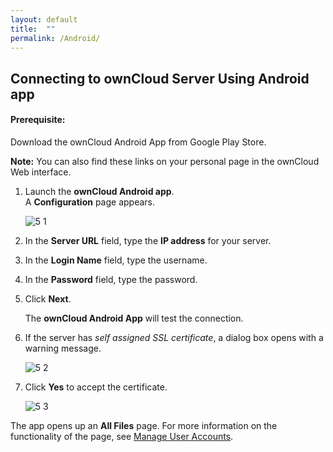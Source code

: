```yaml
---
layout: default
title:  ""
permalink: /Android/
---
```


## Connecting to ownCloud Server Using Android app

#### Prerequisite:
Download the ownCloud Android App from Google Play Store.

**Note:** You can also find these links on your personal page in the ownCloud Web interface. 

1. Launch the **ownCloud Android app**.  
   A **Configuration** page appears.
   
      ![5 1](https://doc.owncloud.com/android/_images/android-2.png)  

2. In the **Server URL** field, type the **IP address** for your server.

3. In the **Login Name** field, type the username. 

4. In the **Password** field, type the password.
 
5. Click **Next**. 

   The **ownCloud Android App** will test the connection. 

6. If the server has _self assigned SSL certificate_, a dialog box opens with a warning message. 

      ![5 2](https://doc.owncloud.com/android/_images/android-3.png)  

7. Click **Yes** to accept the certificate. 

      ![5 3](https://doc.owncloud.com/android/_images/android-all-files-overview.png)  

The app opens up an **All Files** page. For more information on the functionality of the page, see [Manage User Accounts](https://doc.owncloud.com/android/#manage-users-accounts). 
